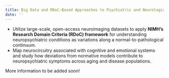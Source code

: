 ```yaml
---
title: Big Data and RDoC-Based Approaches to Psychiatric and Neurological Disorders
date: ''
---
```


- Utilize large-scale, open-access neuroimaging datasets to apply **NIMH’s Research Domain Criteria (RDoC) framework** for understanding neuropsychiatric conditions as variations along a normal-to-pathological continuum.
- Map neurocircuitry associated with cognitive and emotional systems and study how deviations from normative models contribute to neuropsychiatric symptoms across aging and disease populations.

<!--more-->

More information to be added soon!
